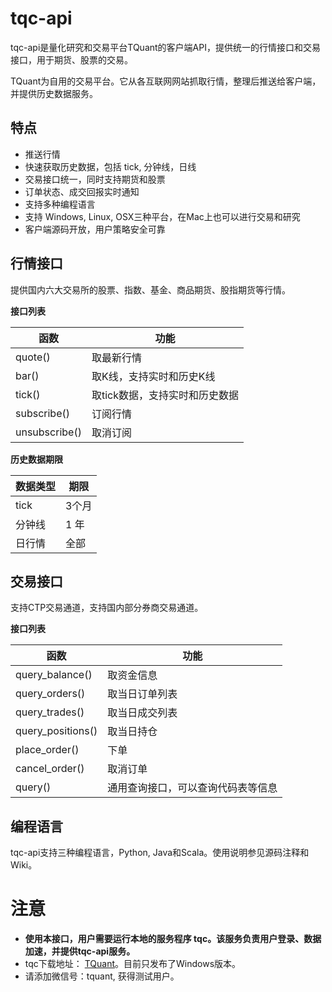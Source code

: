# tqc-api

tqc-api是量化研究和交易平台TQuant的客户端API，提供统一的行情接口和交易接口，用于期货、股票的交易。

TQuant为自用的交易平台。它从各互联网网站抓取行情，整理后推送给客户端，并提供历史数据服务。

## 特点

* 推送行情
* 快速获取历史数据，包括 tick, 分钟线，日线
* 交易接口统一，同时支持期货和股票
* 订单状态、成交回报实时通知
* 支持多种编程语言
* 支持 Windows, Linux, OSX三种平台，在Mac上也可以进行交易和研究
* 客户端源码开放，用户策略安全可靠

## 行情接口

提供国内六大交易所的股票、指数、基金、商品期货、股指期货等行情。

**接口列表**

| 函数           | 功能              |
| ------------- | ----------------- |
| quote()       | 取最新行情             |
| bar()         | 取K线，支持实时和历史K线     |
| tick()        | 取tick数据，支持实时和历史数据 |
| subscribe()   | 订阅行情              |
| unsubscribe() | 取消订阅              |

**历史数据期限**

| 数据类型 | 期限   |
| ---- | ---- |
| tick | 3个月  |
| 分钟线  | 1 年  |
| 日行情  | 全部   |


## 交易接口

支持CTP交易通道，支持国内部分券商交易通道。

**接口列表**

| 函数                | 功能                |
| ----------------- | ----------------- |
| query_balance()   | 取资金信息             |
| query_orders()    | 取当日订单列表           |
| query_trades()    | 取当日成交列表           |
| query_positions() | 取当日持仓             |
| place_order()     | 下单                |
| cancel_order()    | 取消订单              |
| query()           | 通用查询接口，可以查询代码表等信息 |


## 编程语言
tqc-api支持三种编程语言，Python, Java和Scala。使用说明参见源码注释和Wiki。


# 注意
* **使用本接口，用户需要运行本地的服务程序 tqc。该服务负责用户登录、数据加速，并提供tqc-api服务。**
* tqc下载地址： [TQuant](http://tquant.oicp.net/tqc)。目前只发布了Windows版本。
* 请添加微信号：tquant, 获得测试用户。